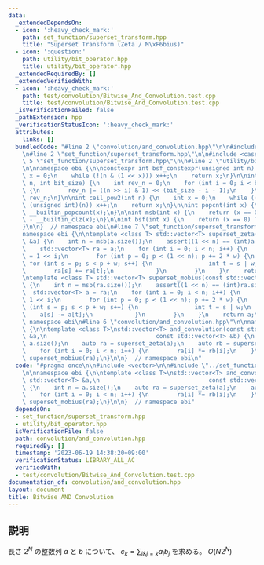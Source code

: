 ```yaml
---
data:
  _extendedDependsOn:
  - icon: ':heavy_check_mark:'
    path: set_function/superset_transform.hpp
    title: "Superset Transform (Zeta / M\xF6bius)"
  - icon: ':question:'
    path: utility/bit_operator.hpp
    title: utility/bit_operator.hpp
  _extendedRequiredBy: []
  _extendedVerifiedWith:
  - icon: ':heavy_check_mark:'
    path: test/convolution/Bitwise_And_Convolution.test.cpp
    title: test/convolution/Bitwise_And_Convolution.test.cpp
  _isVerificationFailed: false
  _pathExtension: hpp
  _verificationStatusIcon: ':heavy_check_mark:'
  attributes:
    links: []
  bundledCode: "#line 2 \"convolution/and_convolution.hpp\"\n\n#include <vector>\n\
    \n#line 2 \"set_function/superset_transform.hpp\"\n\n#include <cassert>\n#line\
    \ 5 \"set_function/superset_transform.hpp\"\n\n#line 2 \"utility/bit_operator.hpp\"\
    \n\nnamespace ebi {\n\nconstexpr int bsf_constexpr(unsigned int n) {\n    int\
    \ x = 0;\n    while (!(n & (1 << x))) x++;\n    return x;\n}\n\nint bit_reverse(int\
    \ n, int bit_size) {\n    int rev_n = 0;\n    for (int i = 0; i < bit_size; i++)\
    \ {\n        rev_n |= ((n >> i) & 1) << (bit_size - i - 1);\n    }\n    return\
    \ rev_n;\n}\n\nint ceil_pow2(int n) {\n    int x = 0;\n    while ((1U << x) <\
    \ (unsigned int)(n)) x++;\n    return x;\n}\n\nint popcnt(int x) {\n    return\
    \ __builtin_popcount(x);\n}\n\nint msb(int x) {\n    return (x == 0) ? -1 : 31\
    \ - __builtin_clz(x);\n}\n\nint bsf(int x) {\n    return (x == 0) ? -1 : __builtin_ctz(x);\n\
    }\n\n}  // namespace ebi\n#line 7 \"set_function/superset_transform.hpp\"\n\n\
    namespace ebi {\n\ntemplate <class T> std::vector<T> superset_zeta(const std::vector<T>\
    \ &a) {\n    int n = msb(a.size());\n    assert((1 << n) == (int)a.size());\n\
    \    std::vector<T> ra = a;\n    for (int i = 0; i < n; i++) {\n        int w\
    \ = 1 << i;\n        for (int p = 0; p < (1 << n); p += 2 * w) {\n           \
    \ for (int s = p; s < p + w; s++) {\n                int t = s | w;\n        \
    \        ra[s] += ra[t];\n            }\n        }\n    }\n    return ra;\n}\n\
    \ntemplate <class T> std::vector<T> superset_mobius(const std::vector<T> &ra)\
    \ {\n    int n = msb(ra.size());\n    assert((1 << n) == (int)ra.size());\n  \
    \  std::vector<T> a = ra;\n    for (int i = 0; i < n; i++) {\n        int w =\
    \ 1 << i;\n        for (int p = 0; p < (1 << n); p += 2 * w) {\n            for\
    \ (int s = p; s < p + w; s++) {\n                int t = s | w;\n            \
    \    a[s] -= a[t];\n            }\n        }\n    }\n    return a;\n}\n\n}  //\
    \ namespace ebi\n#line 6 \"convolution/and_convolution.hpp\"\n\nnamespace ebi\
    \ {\n\ntemplate <class T>\nstd::vector<T> and_convolution(const std::vector<T>\
    \ &a,\n                               const std::vector<T> &b) {\n    int n =\
    \ a.size();\n    auto ra = superset_zeta(a);\n    auto rb = superset_zeta(b);\n\
    \    for (int i = 0; i < n; i++) {\n        ra[i] *= rb[i];\n    }\n    return\
    \ superset_mobius(ra);\n}\n\n}  // namespace ebi\n"
  code: "#pragma once\n\n#include <vector>\n\n#include \"../set_function/superset_transform.hpp\"\
    \n\nnamespace ebi {\n\ntemplate <class T>\nstd::vector<T> and_convolution(const\
    \ std::vector<T> &a,\n                               const std::vector<T> &b)\
    \ {\n    int n = a.size();\n    auto ra = superset_zeta(a);\n    auto rb = superset_zeta(b);\n\
    \    for (int i = 0; i < n; i++) {\n        ra[i] *= rb[i];\n    }\n    return\
    \ superset_mobius(ra);\n}\n\n}  // namespace ebi"
  dependsOn:
  - set_function/superset_transform.hpp
  - utility/bit_operator.hpp
  isVerificationFile: false
  path: convolution/and_convolution.hpp
  requiredBy: []
  timestamp: '2023-06-19 14:38:20+09:00'
  verificationStatus: LIBRARY_ALL_AC
  verifiedWith:
  - test/convolution/Bitwise_And_Convolution.test.cpp
documentation_of: convolution/and_convolution.hpp
layout: document
title: Bitwise AND Convolution
---
```


## 説明

長さ $2^N$ の整数列 $a$ と $b$ について、 $c_k = \sum_{i\& j=k} a_i b_j$ を求める。
$O(N 2^N)$